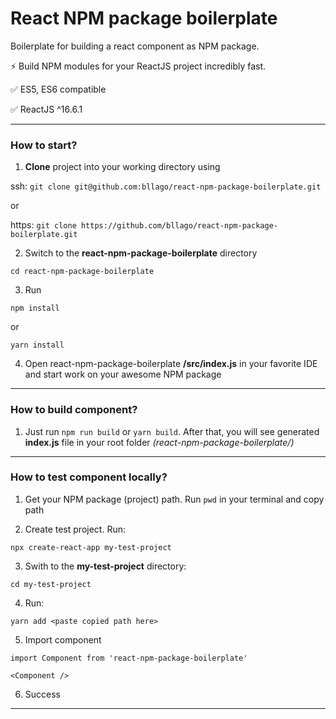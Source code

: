 # React NPM package boilerplate

Boilerplate for building a react component as NPM package.

⚡️ Build NPM modules for your ReactJS project incredibly fast.

✅ ES5, ES6 compatible

✅ ReactJS ^16.6.1

------------

### How to start?

1. **Clone** project into your working directory using 

ssh: `git clone git@github.com:bllago/react-npm-package-boilerplate.git` 

or

https: `git clone https://github.com/bllago/react-npm-package-boilerplate.git`

2. Switch to the **react-npm-package-boilerplate** directory 

`cd react-npm-package-boilerplate`

3. Run 

`npm install`

or

`yarn install`

4. Open react-npm-package-boilerplate **/src/index.js** in your favorite IDE and start work on your awesome NPM package

------------

### How to build component?

1. Just run `npm run build` or `yarn build`. After that, you will see generated **index.js** file in your root folder *(react-npm-package-boilerplate/)*

------------

### How to test component locally?

1. Get your NPM package (project) path. Run `pwd` in your terminal and copy path

2. Create test project. Run:

`npx create-react-app my-test-project`

3. Swith to the **my-test-project** directory:

`cd my-test-project`

4. Run:

`yarn add <paste copied path here>`

5. Import component

`import Component from 'react-npm-package-boilerplate'`

`<Component />`

6. Success

------------